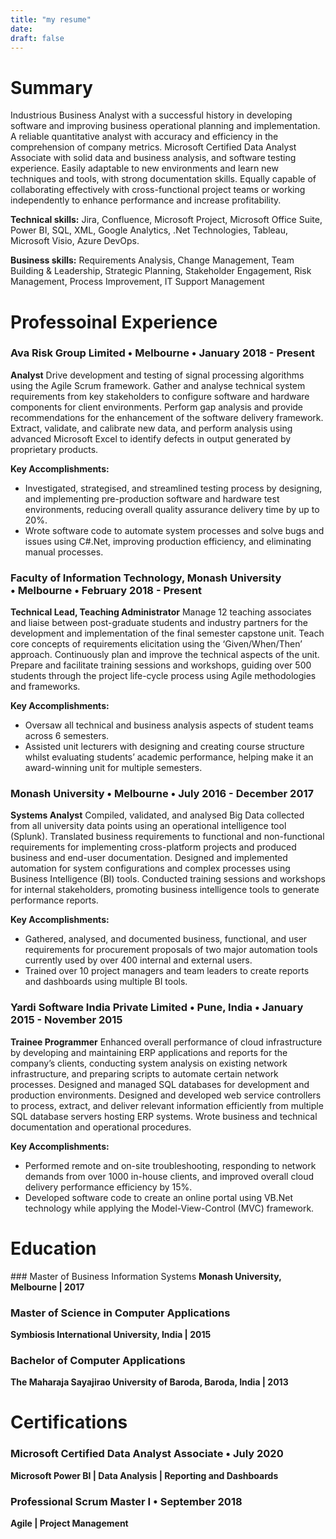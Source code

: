 ```yaml
---
title: "my resume"
date: 
draft: false
---
```


# Summary

Industrious Business Analyst with a successful history in developing software and improving business operational planning and implementation. A reliable quantitative analyst with accuracy and efficiency in the comprehension of company metrics. Microsoft Certified Data Analyst Associate with solid data and business analysis, and software testing experience. Easily adaptable to new environments and learn new techniques and tools, with strong documentation skills. Equally capable of collaborating effectively with cross-functional project teams or working independently to enhance performance and increase profitability.

**Technical skills:** Jira, Confluence, Microsoft Project, Microsoft Office Suite, Power BI, SQL, XML, Google Analytics, .Net Technologies, Tableau, Microsoft Visio, Azure DevOps.

**Business skills:**
Requirements Analysis, Change Management, Team Building & Leadership, Strategic Planning, Stakeholder Engagement, Risk Management, Process Improvement, IT Support Management  


# Professoinal Experience

### Ava Risk Group Limited • Melbourne • January 2018 - Present
**Analyst**
Drive development and testing of signal processing algorithms using the Agile Scrum framework. Gather and analyse technical system requirements from key stakeholders to configure software and hardware components for client environments. Perform gap analysis and provide recommendations for the enhancement of the software delivery framework.  Extract, validate, and calibrate new data, and perform analysis using advanced Microsoft Excel to identify defects in output generated by proprietary products. 

**Key Accomplishments:**
- Investigated, strategised, and streamlined testing process by designing, and implementing pre-production software and hardware test environments, reducing overall quality assurance delivery time by up to 20%.
- Wrote software code to automate system processes and solve bugs and issues using C#.Net, improving production efficiency, and eliminating manual processes.

### Faculty of Information Technology, Monash University • Melbourne • February 2018 - Present
**Technical Lead, Teaching Administrator**
Manage 12 teaching associates and liaise between post-graduate students and industry partners for the development and implementation of the final semester capstone unit. Teach core concepts of requirements elicitation using the ‘Given/When/Then’ approach. Continuously plan and improve the technical aspects of the unit. Prepare and facilitate training sessions and workshops, guiding over 500 students through the project life-cycle process using Agile methodologies and frameworks. 

**Key Accomplishments:**
- Oversaw all technical and business analysis aspects of student teams across 6 semesters.
- Assisted unit lecturers with designing and creating course structure whilst evaluating students’ academic performance, helping make it an award-winning unit for multiple semesters.

### Monash University • Melbourne • July 2016 - December 2017
**Systems Analyst**
Compiled, validated, and analysed Big Data collected from all university data points using an operational intelligence tool (Splunk). Translated business requirements to functional and non-functional requirements for implementing cross-platform projects and produced business and end-user documentation. Designed and implemented automation for system configurations and complex processes using Business Intelligence (BI) tools. Conducted training sessions and workshops for internal stakeholders, promoting business intelligence tools to generate performance reports. 

**Key Accomplishments:**
- Gathered, analysed, and documented business, functional, and user requirements for procurement proposals of two major automation tools currently used by over 400 internal and external users. 
- Trained over 10 project managers and team leaders to create reports and dashboards using multiple BI tools. 

### Yardi Software India Private Limited • Pune, India • January 2015 - November 2015
**Trainee Programmer**
Enhanced overall performance of cloud infrastructure by developing and maintaining ERP applications and reports for the company’s clients, conducting system analysis on existing network infrastructure, and preparing scripts to automate certain network processes. Designed and managed SQL databases for development and production environments. Designed and developed web service controllers to process, extract, and deliver relevant information efficiently from multiple SQL database servers hosting ERP systems. Wrote business and technical documentation and operational procedures.

**Key Accomplishments:**
- Performed remote and on-site troubleshooting, responding to network demands from over 1000 in-house clients, and improved overall cloud delivery performance efficiency by 15%.
- Developed software code to create an online portal using VB.Net technology while applying the Model-View-Control (MVC) framework.  


# Education

### Master of Business Information Systems
**Monash University, Melbourne | 2017**

### Master of Science in Computer Applications
**Symbiosis International University, India | 2015**

### Bachelor of Computer Applications
**The Maharaja Sayajirao University of Baroda, Baroda, India | 2013**


# Certifications

### Microsoft Certified Data Analyst Associate • July 2020
**Microsoft Power BI | Data Analysis | Reporting and Dashboards**

### Professional Scrum Master I • September 2018
**Agile | Project Management**


